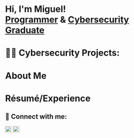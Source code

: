 <h1>Hi, I'm Miguel! <br/><a href="https://github.com/mrdel86">Programmer</a> & <a href="https://www.linkedin.com/in/mrdelgado86/">Cybersecurity Graduate</a></h1>

<h1>👨‍💻 Cybersecurity Projects:</h1>




<h1>About Me</h1>

<h1>Résumé/Experience</h1>



<h2> 🤳 Connect with me:</h2>

[<img align="left" alt="miguelrdelgado1 | Twitter" width="22px" src="https://cdn.jsdelivr.net/npm/simple-icons@v3/icons/twitter.svg" />][twitter]
[<img align="left" alt="mrdelgado86 | LinkedIn" width="22px" src="https://cdn.jsdelivr.net/npm/simple-icons@v3/icons/linkedin.svg" />][linkedin]


[twitter]: https://twitter.com/miguelrdelgado1
[linkedin]: https://linkedin.com/in/mrdelgado86

<!--
**joshmadakor1/joshmadakor1** is a ✨ _special_ ✨ repository because its `README.md` (this file) appears on your GitHub profile.

Here are some ideas to get you started:

- 🔭 I’m currently working on ...
- 🌱 I’m currently learning ...
- 👯 I’m looking to collaborate on ...
- 🤔 I’m looking for help with ...
- 💬 Ask me about ...
- 📫 How to reach me: ...
- 😄 Pronouns: ...
- ⚡ Fun fact: ...
-->
